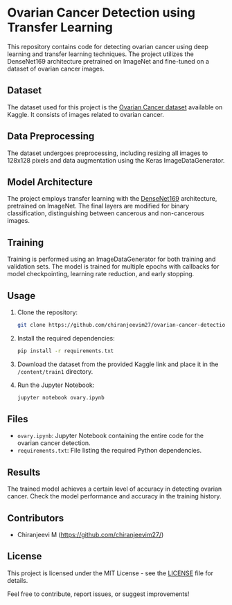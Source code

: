 # Ovarian Cancer Detection using Transfer Learning

This repository contains code for detecting ovarian cancer using deep learning and transfer learning techniques. The project utilizes the DenseNet169 architecture pretrained on ImageNet and fine-tuned on a dataset of ovarian cancer images.

## Dataset

The dataset used for this project is the [Ovarian Cancer dataset](https://www.kaggle.com/datasets/rdhenkawat/ovarian-cancer) available on Kaggle. It consists of images related to ovarian cancer.

## Data Preprocessing

The dataset undergoes preprocessing, including resizing all images to 128x128 pixels and data augmentation using the Keras ImageDataGenerator.

## Model Architecture

The project employs transfer learning with the [DenseNet169](https://keras.io/api/applications/densenet/) architecture, pretrained on ImageNet. The final layers are modified for binary classification, distinguishing between cancerous and non-cancerous images.

## Training

Training is performed using an ImageDataGenerator for both training and validation sets. The model is trained for multiple epochs with callbacks for model checkpointing, learning rate reduction, and early stopping.

## Usage

1. Clone the repository:

   ```bash
   git clone https://github.com/chiranjeevim27/ovarian-cancer-detection.git
   ```

2. Install the required dependencies:

   ```bash
   pip install -r requirements.txt
   ```

3. Download the dataset from the provided Kaggle link and place it in the `/content/train1` directory.

4. Run the Jupyter Notebook:

   ```bash
   jupyter notebook ovary.ipynb
   ```

## Files

- `ovary.ipynb`: Jupyter Notebook containing the entire code for the ovarian cancer detection.
- `requirements.txt`: File listing the required Python dependencies.

## Results

The trained model achieves a certain level of accuracy in detecting ovarian cancer. Check the model performance and accuracy in the training history.

## Contributors

- Chiranjeevi M (https://github.com/chiranjeevim27/)

## License

This project is licensed under the MIT License - see the [LICENSE](LICENSE) file for details.

Feel free to contribute, report issues, or suggest improvements!
